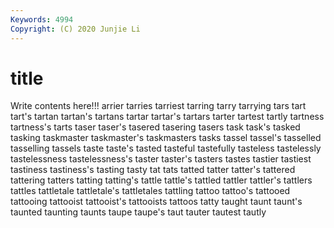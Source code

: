 ```yaml
---
Keywords: 4994
Copyright: (C) 2020 Junjie Li
---
```


# title

Write contents here!!!
arrier 
tarries 
tarriest 
tarring 
tarry 
tarrying
tars 
tart 
tart's 
tartan 
tartan's 
tartans 
tartar 
tartar's 
tartars 
tarter
tartest 
tartly 
tartness 
tartness's 
tarts 
taser 
taser's 
tasered 
tasering 
tasers
task 
task's 
tasked 
tasking 
taskmaster 
taskmaster's 
taskmasters 
tasks 
tassel 
tassel's
tasselled 
tasselling 
tassels 
taste 
taste's 
tasted 
tasteful 
tastefully 
tasteless 
tastelessly
tastelessness 
tastelessness's 
taster 
taster's 
tasters 
tastes 
tastier 
tastiest 
tastiness 
tastiness's
tasting 
tasty 
tat 
tats 
tatted 
tatter 
tatter's 
tattered 
tattering 
tatters
tatting 
tatting's 
tattle 
tattle's 
tattled 
tattler 
tattler's 
tattlers 
tattles 
tattletale
tattletale's 
tattletales 
tattling 
tattoo 
tattoo's 
tattooed 
tattooing 
tattooist 
tattooist's 
tattooists
tattoos 
tatty 
taught 
taunt 
taunt's 
taunted 
taunting 
taunts 
taupe 
taupe's
taut 
tauter 
tautest 
tautly 
